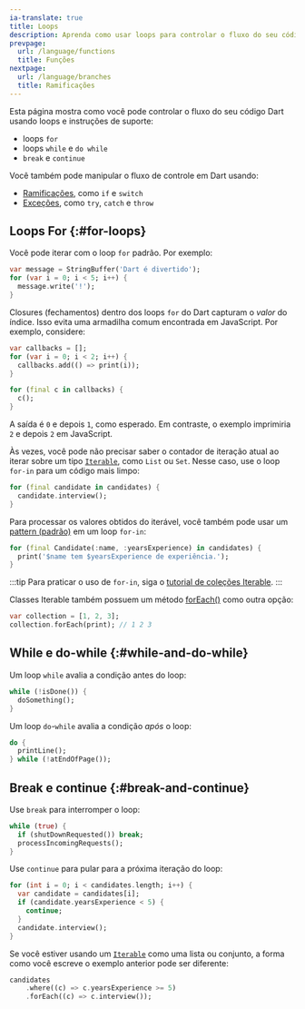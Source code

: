 ```yaml
---
ia-translate: true
title: Loops
description: Aprenda como usar loops para controlar o fluxo do seu código Dart.
prevpage:
  url: /language/functions
  title: Funções
nextpage:
  url: /language/branches
  title: Ramificações
---
```


Esta página mostra como você pode controlar o fluxo do seu código Dart usando loops e
instruções de suporte:

-   loops `for`
-   loops `while` e `do while`
-   `break` e `continue`

Você também pode manipular o fluxo de controle em Dart usando:

- [Ramificações][branching], como `if` e `switch`
- [Exceções][exceptions], como `try`, `catch` e `throw`

## Loops For {:#for-loops}

Você pode iterar com o loop `for` padrão. Por exemplo:

<?code-excerpt "language/test/control_flow/loops_test.dart (for)"?>
```dart
var message = StringBuffer('Dart é divertido');
for (var i = 0; i < 5; i++) {
  message.write('!');
}
```

Closures (fechamentos) dentro dos loops `for` do Dart capturam o _valor_ do índice.
Isso evita uma armadilha comum encontrada em JavaScript. Por exemplo, considere:

<?code-excerpt "language/test/control_flow/loops_test.dart (for-and-closures)"?>
```dart
var callbacks = [];
for (var i = 0; i < 2; i++) {
  callbacks.add(() => print(i));
}

for (final c in callbacks) {
  c();
}
```

A saída é `0` e depois `1`, como esperado. Em contraste, o exemplo
imprimiria `2` e depois `2` em JavaScript.

Às vezes, você pode não precisar saber o contador de iteração atual
ao iterar sobre um tipo [`Iterable`][`Iterable`], como `List` ou `Set`.
Nesse caso, use o loop `for-in` para um código mais limpo:

<?code-excerpt "language/lib/control_flow/loops.dart (collection)"?>
```dart
for (final candidate in candidates) {
  candidate.interview();
}
```

Para processar os valores obtidos do iterável,
você também pode usar um [pattern (padrão)][pattern] em um loop `for-in`:

<?code-excerpt "language/lib/control_flow/loops.dart (collection-for-pattern)"?>
```dart
for (final Candidate(:name, :yearsExperience) in candidates) {
  print('$name tem $yearsExperience de experiência.');
}
```

:::tip
Para praticar o uso de `for-in`, siga o
[tutorial de coleções Iterable](/libraries/collections/iterables).
:::

Classes Iterable também possuem um método [forEach()][forEach()] como outra opção:

<?code-excerpt "language/test/control_flow/loops_test.dart (for-each)"?>
```dart
var collection = [1, 2, 3];
collection.forEach(print); // 1 2 3
```

## While e do-while {:#while-and-do-while}

Um loop `while` avalia a condição antes do loop:

<?code-excerpt "language/lib/control_flow/loops.dart (while)"?>
```dart
while (!isDone()) {
  doSomething();
}
```

Um loop `do`-`while` avalia a condição *após* o loop:

<?code-excerpt "language/lib/control_flow/loops.dart (do-while)"?>
```dart
do {
  printLine();
} while (!atEndOfPage());
```

## Break e continue {:#break-and-continue}

Use `break` para interromper o loop:

<?code-excerpt "language/lib/control_flow/loops.dart (while-break)"?>
```dart
while (true) {
  if (shutDownRequested()) break;
  processIncomingRequests();
}
```

Use `continue` para pular para a próxima iteração do loop:

<?code-excerpt "language/lib/control_flow/loops.dart (for-continue)"?>
```dart
for (int i = 0; i < candidates.length; i++) {
  var candidate = candidates[i];
  if (candidate.yearsExperience < 5) {
    continue;
  }
  candidate.interview();
}
```

Se você estiver usando um [`Iterable`][`Iterable`] como uma lista ou conjunto,
a forma como você escreve o exemplo anterior pode ser diferente:

<?code-excerpt "language/lib/control_flow/loops.dart (where)"?>
```dart
candidates
    .where((c) => c.yearsExperience >= 5)
    .forEach((c) => c.interview());
```

[exceptions]: /language/error-handling
[branching]: /language/branches
[iteration]: /libraries/dart-core#iteration
[forEach()]: {{site.dart-api}}/dart-core/Iterable/forEach.html
[`Iterable`]: {{site.dart-api}}/dart-core/Iterable-class.html
[pattern]: /language/patterns
